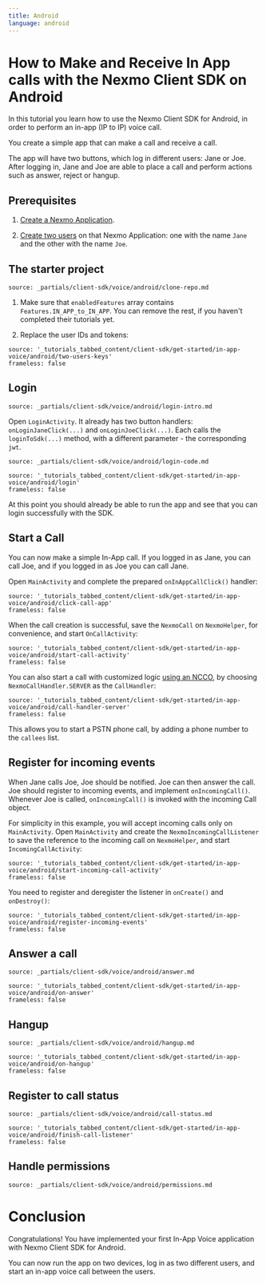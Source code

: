 ```yaml
---
title: Android
language: android
---
```


# How to Make and Receive In App calls with the Nexmo Client SDK on Android

In this tutorial you learn how to use the Nexmo Client SDK for Android, in order to perform an in-app (IP to IP) voice call.

You create a simple app that can make a call and receive a call.

The app will have two buttons, which log in different users: Jane or Joe. After logging in, Jane and Joe are able to place a call and perform actions such as answer, reject or hangup.

## Prerequisites

1. [Create a Nexmo Application](/tutorials/client-sdk-generate-test-credentials).

2. [Create two users](/tutorials/client-sdk-generate-test-credentials) on that Nexmo Application: one with the name `Jane` and the other with the name `Joe`.

## The starter project

```partial
source: _partials/client-sdk/voice/android/clone-repo.md
```

1. Make sure that `enabledFeatures` array contains `Features.IN_APP_to_IN_APP`. You can remove the rest, if you haven't completed their tutorials yet.

2. Replace the user IDs and tokens:

```tabbed_content
source: '_tutorials_tabbed_content/client-sdk/get-started/in-app-voice/android/two-users-keys'
frameless: false
```

## Login

```partial
source: _partials/client-sdk/voice/android/login-intro.md
```

Open `LoginActivity`. It already has two button handlers: `onLoginJaneClick(...)` and `onLoginJoeClick(...)`.  Each calls the ` loginToSdk(...)` method, with a different parameter - the corresponding `jwt`.

```partial
source: _partials/client-sdk/voice/android/login-code.md
```

```tabbed_content
source: '_tutorials_tabbed_content/client-sdk/get-started/in-app-voice/android/login'
frameless: false
```

At this point you should already be able to run the app and see that you can login successfully with the SDK.

## Start a Call

You can now make a simple In-App call. If you logged in as Jane, you can call Joe, and if you logged in as Joe you can call Jane.

Open `MainActivity` and complete the prepared `onInAppCallClick()` handler:

```tabbed_content
source: '_tutorials_tabbed_content/client-sdk/get-started/in-app-voice/android/click-call-app'
frameless: false
```

When the call creation is successful, save the `NexmoCall` on `NexmoHelper`, for convenience, and start `OnCallActivity`:

```tabbed_content
source: '_tutorials_tabbed_content/client-sdk/get-started/in-app-voice/android/start-call-activity'
frameless: false
```

You can also start a call with customized logic [using an NCCO](/client-sdk/in-app-voice/concepts/ncco-guide), by choosing `NexmoCallHandler.SERVER` as the `CallHandler`:

```tabbed_content
source: '_tutorials_tabbed_content/client-sdk/get-started/in-app-voice/android/call-handler-server'
frameless: false
```

This allows you to start a PSTN phone call, by adding a phone number to the `callees` list.

## Register for incoming events

When Jane calls Joe, Joe should be notified. Joe can then answer the call. Joe should register to incoming events, and implement `onIncomingCall()`. Whenever Joe is called, `onIncomingCall()` is invoked with the incoming Call object.

For simplicity in this example, you will accept incoming calls only on `MainActivity`. Open `MainActivity` and create the `NexmoIncomingCallListener` to save the reference to the incoming call on `NexmoHelper`, and start `IncomingCallActivity`:

```tabbed_content
source: '_tutorials_tabbed_content/client-sdk/get-started/in-app-voice/android/start-incoming-call-activity'
frameless: false
```

You need to register and deregister the listener in `onCreate()` and `onDestroy()`:

```tabbed_content
source: '_tutorials_tabbed_content/client-sdk/get-started/in-app-voice/android/register-incoming-events'
frameless: false
```

## Answer a call

```partial
source: _partials/client-sdk/voice/android/answer.md
```

```tabbed_content
source: '_tutorials_tabbed_content/client-sdk/get-started/in-app-voice/android/on-answer'
frameless: false
```

## Hangup

```partial
source: _partials/client-sdk/voice/android/hangup.md
```

```tabbed_content
source: '_tutorials_tabbed_content/client-sdk/get-started/in-app-voice/android/on-hangup'
frameless: false
```

## Register to call status

```partial
source: _partials/client-sdk/voice/android/call-status.md
```

```tabbed_content
source: '_tutorials_tabbed_content/client-sdk/get-started/in-app-voice/android/finish-call-listener'
frameless: false
```

## Handle permissions

```partial
source: _partials/client-sdk/voice/android/permissions.md
```

# Conclusion

Congratulations!  You have implemented your first In-App Voice application with Nexmo Client SDK for Android.

You can now run the app on two devices, log in as two different users, and start an in-app voice call between the users.
